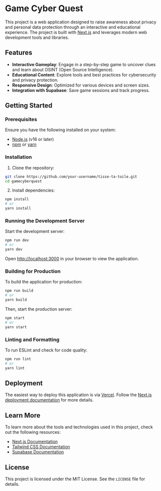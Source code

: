 # Game Cyber Quest

This project is a web application designed to raise awareness about privacy and personal data protection through an interactive and educational experience. The project is built with [Next.js](https://nextjs.org) and leverages modern web development tools and libraries.

## Features

- **Interactive Gameplay**: Engage in a step-by-step game to uncover clues and learn about OSINT (Open Source Intelligence).
- **Educational Content**: Explore tools and best practices for cybersecurity and privacy protection.
- **Responsive Design**: Optimized for various devices and screen sizes.
- **Integration with Supabase**: Save game sessions and track progress.

## Getting Started

### Prerequisites

Ensure you have the following installed on your system:

- [Node.js](https://nodejs.org) (v16 or later)
- [npm](https://www.npmjs.com/) or [yarn](https://yarnpkg.com/)

### Installation

1. Clone the repository:

```bash
git clone https://github.com/your-username/tisse-ta-toile.git
cd gamecyberquest
```

2. Install dependencies:

```bash
npm install
# or
yarn install
```

### Running the Development Server

Start the development server:

```bash
npm run dev
# or
yarn dev
```

Open [http://localhost:3000](http://localhost:3000) in your browser to view the application.

### Building for Production

To build the application for production:

```bash
npm run build
# or
yarn build
```

Then, start the production server:

```bash
npm start
# or
yarn start
```

### Linting and Formatting

To run ESLint and check for code quality:

```bash
npm run lint
# or
yarn lint
```

## Deployment

The easiest way to deploy this application is via [Vercel](https://vercel.com). Follow the [Next.js deployment documentation](https://nextjs.org/docs/deployment) for more details.

## Learn More

To learn more about the tools and technologies used in this project, check out the following resources:

- [Next.js Documentation](https://nextjs.org/docs)
- [Tailwind CSS Documentation](https://tailwindcss.com/docs)
- [Supabase Documentation](https://supabase.com/docs)

## License

This project is licensed under the MIT License. See the `LICENSE` file for details.
